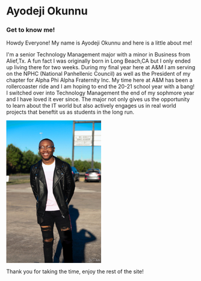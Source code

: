 # Ayodeji Okunnu
### Get to know me!


Howdy Everyone! My name is Ayodeji Okunnu and here is a little about me!

I'm a senior Technology Management major with a minor in Business from Alief,Tx. A fun fact I was originally born in Long Beach,CA but I only ended up living there for two weeks. 
During my final year here at A&M I am serving on the NPHC (National Panhellenic Council) as well as the President of my chapter for Alpha Phi Alpha Fraternity Inc. My time here at A&M has been a rollercoaster ride and I am hoping to end the 20-21 school year with a bang!
I switched over into Technology Management the end of my sophmore year and I have loved it ever since. The major not only gives us the opportunity to learn about the IT world but also actively engages us in real world projects that beneftit us as students in the long run.

<img src="Ayo.jpeg" alt="Ayo" width="50%" height="50%" align="center" >

Thank you for taking the time, enjoy the rest of the site!
